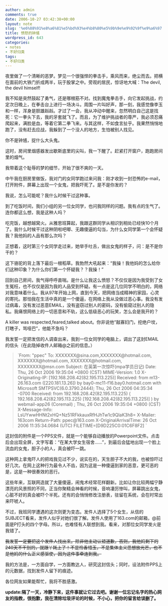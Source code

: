 ```yaml
---
author: admin
comments: true
date: 2006-10-27 03:42:38+00:00
layout: note
slug: '%e6%88%91%e8%a6%81%e5%bd%93%e4%b8%80%e5%9b%9e%e9%92%9f%e9%a6%97'
title: 愤怒的钟馗
wordpress_id: 643
categories:
- notes
- 不好归类
tags:
- 不好归类
---
```


夜里做了一个清晰的恶梦。梦见一个很强悍的拳击手，乘风而来，绝尘而去。把横在面前的大铁门折成两半，玩于股掌之中。旁观的居民，惊讶地大喊：The  devil, the devil himself!

我不知是突然鼓起了勇气，还是哪根筋不对。找到魔鬼拳击手，向它发起挑战，约定次日晚上，在拳击台上进行一场决斗。周围一片叫好声，那一刻，我感觉像李玉和一样，浑身是胆雄赳赳。才过了一会，我从冲动中醒来，忽然明白自己这是找死：它一拳头下去，我的牙套就飞了。而且，为了维护挑战者的尊严，我必须忍痛爬起来，满脸是血，等着它第二拳飞来。与其这样，不如食言扯乎。我果然悄悄地跑了，没有赶去应战，我躲到了一个没人的地方，生怕被别人找见。

你不是钟馗，捉什么大头鬼。

这时，房间里烟感器发出歇斯底里的尖叫，我一下醒了。赶紧打开窗户，跑跑房间里的烟气。

我带着这个耻辱的梦的细节，开始了很不爽的一天。

中午我在厨房里做饭，我对门的女同学跑过来问我：刚才收到一封恐怖的e-mail，打开附件，屏幕上出现一个女鬼，把我吓死了。是不是你发的？

我说，怎么可能呢？我什么时候干过这种事。

到了吃饭时间，我们小组的另一位女同学，也问我同样的问题。我有点的生气了。连你都这么想，我是这种人吗？

吃完饭，越想越窝火。从雅思班算起，我跟这群同学从相识到相处已经快10个月了。我什么时候干过这种阴啦吧唧、无趣傻逼的勾当，为什么女同学第一个会怀疑我？我他妈的人品有那么次吗？

正想着，这时第三个女同学走过来，她举手吐舌，做出女鬼的样子，问：是不是你干的？

这下骆驼的背上落下最后一根稻草。我勃然大吼起来：“我操！我他妈的怎么给你们这种印象？为什么你们第一个怀疑我？？我操！”

回到自己房间，我气得呼呼直喘。是什么让我这么愤怒？不仅仅是因为我受到了女生冤枉，也不仅仅是因为我的人品受到怀疑。有一点是这几位同学不明白的，网络对我意味着什么。我从97年开始上网，直到今天，把网络当成精神的家园，心灵的寄托。那怕我在生活中真的是一个傻逼，在网络上我从没做过恶心事。我没有发过病毒，没有发过恶意EMAIL，没有盗窃过别人的密码，没有偷窥过别人的隐私。我痛恨网络上的一切恶意和不轨，这么低级恶心的玩笑，怎么会是我开的？

A killer was respected,feared,talked about。你非说他“敲寡妇门，挖绝户坟，打瞎子，骂哑巴”，他能不急吗？

我发誓一定把发信的人调查出来，我到一位女同学的电脑上，调出了这封EMAIL的信头（在此隐掉收件人邮箱@之前的信息。）

	 	



<blockquote>`From: "ppec" <ppec@163.com>
To: XXXXXXX@sina.com,XXXXXXX@hotmail.com, XXXXXXX@hotmail.com,
XXXXXXX@hotmail.com, XXXXXXXX@msn.com
 	 	Subject: 在英第一次惊吓(mpa学员日记)
Date: Thu, 26 Oct 2006 19:35:04 +0800 (CST)
MIME-Version: 1.0
X-Originating-IP: [192.168.208.42(82.195.113.225)]
Received: from m13-26.163.com ([220.181.13.26]) by
bay0-mc11-f16.bay0.hotmail.com with Microsoft SMTPSVC(6.0.3790.2444); Thu, 26 Oct 2006 04:35:34 -0700
 	 	Received: from 192.168.208.42(82.195.113.225) (
192.168.208.42(82.195.113.225) [192.168.208.42(82.195.113.225)] ) by webmail-app26 (Coremail) ; Thu, 26 Oct 2006 19:35:04 +0800 (CST)
 	 	X-Message-Info: LsUYwwHHNt2xHQ+Nz51RFkkauxRfHJhTw1c9QlaK3h8=
X-Mailer:  163com
 	 	Return-Path: ppec@163.com
X-OriginalArrivalTime: 26 Oct 2006 11:35:34.0684 (UTC)
FILETIME=[D9D225C0:01C6F8F2] `</blockquote>





这封信的附件是一个PPS文件，就是一个能够自动播放的Powerpoint文件。点击后会出现全屏，文字写着：“在某大学女生宿舍……”，到最后会猛地出现一个脸上流血的女鬼，胆子小的人，真会被吓一跳。

这种网上拿鬼吓人的把戏我见过不少，说实在的，天生胆子不大的我，也被惊吓过好几次。在网上这种行为最令人不齿，因为这是一种傻逼到家的恶意，更可恶的是，这是一种很奏效的恶行。

这些年来，互联网造就了大量傻逼，闹鬼术经常花样翻新。比如让你比较两幅宁静漂亮的风景照的不同，正当你聚精会神看的时候，音响凄厉惨叫，屏幕跳出女鬼，心脏不好的真会被吓个半死。还有的会悄悄修改注册表，驻留在系统，会在时常出来吓唬人。

不过，我班同学遭遇的这次则更为变态。发件人选择了5个女生，从信的SUBJECT看来，发件人似乎对她们很了解。发件人使用了163.com的邮箱，@前面是P打头的四个字母。所以，也难怪有人联想到我。看来，对那位女同学发火是我错了。

<del>我发誓一定要把这个发件人找出来。除非他主动认错道歉，否则，我他妈剩下的240天不干别的，就跟丫耗上了！不是怜香惜玉，不是集体主义思想放光芒，也不是他妈的什么正义感驱使，因为这件事牵连到我。

我的方法是，一方面自学，一方面教达人，研究这封信头；同时，设法附件PPS上的元数据，找到发件人留下的痕迹。

各位网友如果能帮忙，我将不胜感激。</del>

**update:隔了一天，冷静下来，这件事就让它过去吧。谢谢一位忘记名字的热心网友的指教，很抱歉，我在清除垃圾评论的时候，不小心，把你的留言给误删了。**


